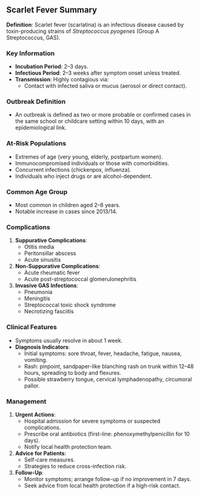 ## Scarlet Fever Summary

**Definition**: Scarlet fever (scarlatina) is an infectious disease caused by toxin-producing strains of *Streptococcus pyogenes* (Group A Streptococcus, GAS).

### Key Information
- **Incubation Period**: 2–3 days.
- **Infectious Period**: 2–3 weeks after symptom onset unless treated.
- **Transmission**: Highly contagious via:
  - Contact with infected saliva or mucus (aerosol or direct contact).

### Outbreak Definition
- An outbreak is defined as two or more probable or confirmed cases in the same school or childcare setting within 10 days, with an epidemiological link.

### At-Risk Populations
- Extremes of age (very young, elderly, postpartum women).
- Immunocompromised individuals or those with comorbidities.
- Concurrent infections (chickenpox, influenza).
- Individuals who inject drugs or are alcohol-dependent.

### Common Age Group
- Most common in children aged 2–8 years.
- Notable increase in cases since 2013/14.

### Complications
1. **Suppurative Complications**:
   - Otitis media
   - Peritonsillar abscess
   - Acute sinusitis
2. **Non-Suppurative Complications**:
   - Acute rheumatic fever
   - Acute post-streptococcal glomerulonephritis
3. **Invasive GAS Infections**:
   - Pneumonia
   - Meningitis
   - Streptococcal toxic shock syndrome
   - Necrotizing fasciitis

### Clinical Features
- Symptoms usually resolve in about 1 week.
- **Diagnosis Indicators**:
  - Initial symptoms: sore throat, fever, headache, fatigue, nausea, vomiting.
  - Rash: pinpoint, sandpaper-like blanching rash on trunk within 12–48 hours, spreading to body and flexures.
  - Possible strawberry tongue, cervical lymphadenopathy, circumoral pallor.

### Management
1. **Urgent Actions**:
   - Hospital admission for severe symptoms or suspected complications.
   - Prescribe oral antibiotics (first-line: phenoxymethylpenicillin for 10 days).
   - Notify local health protection team.
2. **Advice for Patients**:
   - Self-care measures.
   - Strategies to reduce cross-infection risk.
3. **Follow-Up**:
   - Monitor symptoms; arrange follow-up if no improvement in 7 days.
   - Seek advice from local health protection if a high-risk contact.
